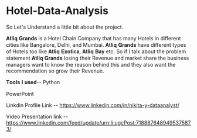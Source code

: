 # Hotel-Data-Analysis


So Let's Understand a little bit about the project.</p>

𝐀𝐭𝐥𝐢𝐪 𝐆𝐫𝐚𝐧𝐝𝐬 is a Hotel Chain Company that has many Hotels in different cities like Bangalore, Delhi, and Mumbai. 𝐀𝐭𝐥𝐢𝐪 𝐆𝐫𝐚𝐧𝐝𝐬 have different types of Hotels too like 𝐀𝐭𝐥𝐢𝐪 𝐄𝐱𝐨𝐭𝐢𝐜𝐚, 𝐀𝐭𝐥𝐢𝐪 𝐁𝐚𝐲 etc.
So if I talk about the problem statement 𝐀𝐭𝐥𝐢𝐪 𝐆𝐫𝐚𝐧𝐝𝐬 losing their Revenue and market share the business managers want to know the reason behind this and they also want the recommendation so grow their Revenue.

𝐓𝐨𝐨𝐥𝐬 𝐈 𝐮𝐬𝐞𝐝--
Python</p>
PowerPoint</p>
</p>
 
Linkdin Profile Link -- https://www.linkedin.com/in/nikita-y-dataanalyst/</p>
Video Presentation link -- https://www.linkedin.com/feed/update/urn:li:ugcPost:7188876489495375873/
